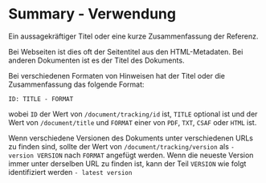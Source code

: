 # Summary - Verwendung

Ein aussagekräftiger Titel oder eine kurze Zusammenfassung der Referenz.

Bei Webseiten ist dies oft der Seitentitel aus den HTML-Metadaten.
Bei anderen Dokumenten ist es der Titel des Dokuments.

Bei verschiedenen Formaten von Hinweisen hat der Titel oder die Zusammenfassung das folgende Format:

 `ID: TITLE - FORMAT`

wobei `ID` der Wert von `/document/tracking/id` ist, `TITLE` optional ist und der Wert von `/document/title` und `FORMAT` einer von `PDF`, `TXT`, `CSAF` oder `HTML` ist.

Wenn verschiedene Versionen des Dokuments unter verschiedenen URLs zu finden sind, sollte der Wert von `/document/tracking/version` als `- version VERSION` nach `FORMAT` angefügt werden.
Wenn die neueste Version immer unter derselben URL zu finden ist, kann der Teil `VERSION` wie folgt identifiziert werden `- latest version`
